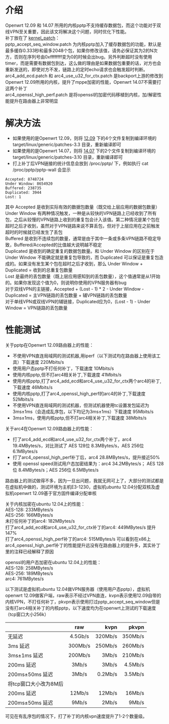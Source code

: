 # 介绍
Openwrt 12.09 和 14.07 所用的内核pptp不支持缓存数据包，而这个功能对于双线VPN至关重要，因此该文将解决这个问题，同时优化下性能。  
补丁放在了 [kernel_patch](kernel_patch)：  
pptp_accept_seq_window.patch 为内核pptp加入了缓存数据包的功能，默认是最多缓存0.333秒和最多2048个包，如果你修改该值，请务必保证其为2的N次方，否则在序列号由0xffffffff变为0的时候会出bug。另外判断超时没有使用timer，而是需要有数据包到达，这么做的理由是如果数据包重要的话，对方也会重新发送的，即使对方不发，链路上的定时echo请求也会触发超时判断。  
arc4_add_ecd.patch 和 arc4_use_u32_for_ctx.patch 是backport上游的修改到Openwrt 12.09所用的内核，提升了mppe加密的性能，Openwrt 14.07不需要打这两个补丁  
arc4_openssl_high_perf.patch 是将openssl的加密代码移植到内核，加/解密性能提升在路由器上非常明显

# 解决方法
 * 如果使用的是Openwrt 12.09，则将 [12.09](kernel_patch/12.09) 下的4个文件复制到编译环境的 target/linux/generic/patches-3.3 目录，重新编译即可
 * 如果使用的是Openwrt 14.07，则将 [14.07](kernel_patch/14.07) 下的2个文件复制到编译环境的 target/linux/generic/patches-3.10 目录，重新编译即可
 * 打上补丁后VPN链接的统计信息会放到 /proc/pptp/ 下，例如执行 cat /proc/pptp/pptp-wall 会显示

```
Accepted: 8748724
Under Window: 8654920
Buffered: 238735
Duplicated: 3944
Lost: 1
```

其中 Accepted 是收到实际有效的数据包数量（既交给上层应用的数据包数量）  
Under Window 有两种情况触发，一种是从较快的VPN链路上已经收到了所有包，之后从较慢的VPN链路上收到的重复包会计入该值。第二种情况是某个包在超时之后才收到，虽然对于VPN链路来说不算丢包，但对于上层应用在之前触发超时的时候就已经发生了丢包  
Buffered 是收到不连续包的数量，通常是由于其中一条或多条VPN链路不稳定导致，Buffered/Accepted的比值越大说明越不稳定  
Duplicated 是收到的确定重复的数据包数量。和 Under Window 的区别在于 Under Window 不能确定就是重复包导致的，而 Duplicated 可以保证是重复包造成的。如果没有发生某个包在超时之后才收到，那么 Under Window + Duplicated = 收到的总重复包数量  
Lost 是最终的丢包数量（既上层应用感知到的丢包数量），这个值通常是从1开始的。如果你发现这个值为0，则说明你使用的VPN服务器有bug  
对于双线VPN的主链接，Accepted + (Lost - 1) * 2 - Under Window - Duplicated = 主VPN链路的丢包数量 + 辅VPN链路的丢包数量  
对于单线VPN或双线VPN的辅链接，Duplicated应为0，(Lost - 1) - Under Window = VPN链路的丢包数量


# 性能测试
关于pptp在Openwrt 12.09路由器上的性能：
 * 不使用VPN直连局域网的测试机器,用iperf（以下测试均在路由器上使用该工具）下载速度 220Mbits/s
 * 使用用户态pptp不打任何补丁，下载速度 10Mbits/s
 * 使用内核pptp,但不打arc4相关补丁,下载速度 41Mbits/s
 * 使用内核pptp,打了arc4_add_ecd和arc4_use_u32_for_ctx两个arc4的补丁,下载速度 46Mbits/s
 * 使用内核pptp,打了arc4_openssl_high_perf的arc4的补丁,下载速度 52Mbits/s
 * 不使用VPN直连局域网的测试机器，但测试机器使用tc设置发包延迟为3ms±1ms（会造成乱序包，以下均记为3ms±1ms）下载速度 95Mbits/s
 * 3ms±1ms，使用内核pptp,但不打arc4相关补丁,下载速度 38Mbits/s

关于arc4在Openwrt 12.09路由器上的性能：
 * 打了arc4_add_ecd和arc4_use_u32_for_ctx两个补丁，arc4 19.4MBytes/s，对比测试了 AES 128位 8.3MBytes/s，AES 256位 6.1MBytes/s
 * 打了arc4_openssl_high_perf补丁后，arc4 28.8MBytes/s，提升接近50%
 * 使用 openssl speed测试用户态加密结果为：arc4 34.2MBytes/s； AES 128位 8.4MBytes/s；AES 256位 6.5MBytes/s


路由器上的测试做得不多，因为一旦出问题，我就无网可上了，大部分的测试都是在虚拟机中做的，测试环境为主机E3-1230，虚拟机ubuntu 12.04分配双核及虚拟机openwrt 12.09基于官方固件编译分配单核

关于内核加密在ubuntu 12.04上的性能：  
AES-128: 233MBytes/s  
AES-256: 166MBytes/s  
未打任何补丁的arc4: 182MBytes/s  
打了arc4_add_ecd和arc4_use_u32_for_ctx补丁的arc4: 449MBytes/s 提升147%  
打了arc4_openssl_high_perf补丁的arc4: 515MBytes/s  可以看到在x86上arc4_openssl_high_perf补丁的性能提升远没有在路由器上的提升多，其实补丁里的注释已经解释了原因

openssl的用户态加密在ubuntu 12.04上的性能：  
AES-128: 258MBytes/s  
AES-256: 189MBytes/s  
arc4: 761MBytes/s  


以下测试是虚拟机ubuntu 12.04做VPN服务器（使用用户态pptp），虚拟机openwrt 12.09做客户端，raw表示不经过VPN直连，kvpn表示使用12.09自带的内核VPN，不打任何补丁，pkvpn表示使用打过pptp_accept_seq_window但是没有打arc4相关补丁的内核pptp，以下速度均为在openwrt上测试的下载速度（tcp窗口大小256k）

|                  |   raw   |  kvpn    |  pkvpn  |
| -----------------|:-------:| --------:|--------:|
| 无延迟           | 4.5Gb/s | 320Mb/s  | 350Mb/s |
| 3ms 延迟         | 300Mb/s | 250Mb/s  | 260Mb/s |
| 3ms±1ms 延迟    | 200Mb/s |  3Mb/s   | 210Mb/s |
| 200ms 延迟       |  3Mb/s  |  3Mb/s   | 4.5Mb/s |
| 200ms±50ms 延迟 |  3Mb/s  | 0.2Mb/s  | 3.5Mb/s |
|              将tcp窗口大小改为8M后              |
| 200ms 延迟       | 12Mb/s  | 12Mb/s   | 16Mb/s  |
| 200ms±50ms 延迟 |  9Mb/s  |  2Mb/s   |  9Mb/s  |

可见在有乱序包的情况下，打了补丁的内核vpn速度提升了1-2个数量级。
